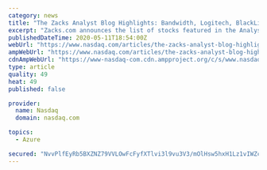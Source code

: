 ```yaml
---
category: news
title: "The Zacks Analyst Blog Highlights: Bandwidth, Logitech, BlackLine, Microsoft and Mercury Systems"
excerpt: "Zacks.com announces the list of stocks featured in the Analyst Blog. Every day the Zacks Equity Research analysts discuss the latest news and events impacting stocks and the financial markets. Stocks recently featured in the blog include Bandwidth Inc."
publishedDateTime: 2020-05-11T18:54:00Z
webUrl: "https://www.nasdaq.com/articles/the-zacks-analyst-blog-highlights%3A-bandwidth-logitech-blackline-microsoft-and-mercury"
ampWebUrl: "https://www.nasdaq.com/articles/the-zacks-analyst-blog-highlights%3A-bandwidth-logitech-blackline-microsoft-and-mercury?amp"
cdnAmpWebUrl: "https://www-nasdaq-com.cdn.ampproject.org/c/s/www.nasdaq.com/articles/the-zacks-analyst-blog-highlights%3A-bandwidth-logitech-blackline-microsoft-and-mercury?amp"
type: article
quality: 49
heat: 49
published: false

provider:
  name: Nasdaq
  domain: nasdaq.com

topics:
  - Azure

secured: "NvvPlfEyRb5BXZNZ79VVLOwFcFyfXTlvi3l9vu3V3/mOlHsw5hxH1Lz1vIWZcoeq+RKI2yrjcCulDAmUIgEYDDhjYcxozgnpWuh/QJMVKf+NMWBMoLAZavTuDRxXPPNDVkFMOtiZxt7G2DYTxLGkE9hnEDjkZWPgT+HpnWmrUyosXOC1hF+VR2iP8TaMzmddcWu9sCo2Y2kO52ju+u4ERA01p7jlI8uAq9S1qpWxatr1+QxyIDc+axFrBgGLV8+J/ka57Tg8OTw9MPQ3ocCrdV6SLwlWkMxzr5FPpdLUehcznD4vCF9bUL842BBeFdnP4LrWiaJCh6nvp97MctnFDLxHc+3AtO9mgNVmIx+neTHe7DGRl5KYCTXR6QhzaWjYgQM4JAq2UDuzWmj6wSPdjnyZbUxBnYrX2yj9npns0VkHN9HwRCdY98CqI8pqxHLYauSCZhzXbj2Oh8JfLN2btSRUV6r1SpwOy3gyQq744tU=;VHvbp1f3s+K/WsNk2WEisA=="
---
```


